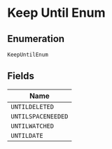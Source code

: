 
# Keep Until Enum

## Enumeration

`KeepUntilEnum`

## Fields

| Name |
|  --- |
| `UNTILDELETED` |
| `UNTILSPACENEEDED` |
| `UNTILWATCHED` |
| `UNTILDATE` |


